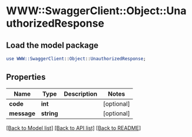 # WWW::SwaggerClient::Object::UnauthorizedResponse

## Load the model package
```perl
use WWW::SwaggerClient::Object::UnauthorizedResponse;
```

## Properties
Name | Type | Description | Notes
------------ | ------------- | ------------- | -------------
**code** | **int** |  | [optional] 
**message** | **string** |  | [optional] 

[[Back to Model list]](../README.md#documentation-for-models) [[Back to API list]](../README.md#documentation-for-api-endpoints) [[Back to README]](../README.md)


